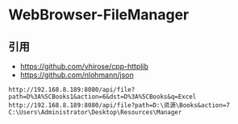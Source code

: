 # WebBrowser-FileManager

## 引用

- https://github.com/yhirose/cpp-httplib
- https://github.com/nlohmann/json

```
http://192.168.8.189:8080/api/file?path=D%3A%5CBooks1&action=6&dst=D%3A%5CBooks&q=Excel
http://192.168.8.189:8080/api/file?path=D:\资源\Books&action=7
C:\Users\Administrator\Desktop\Resources\Manager
```